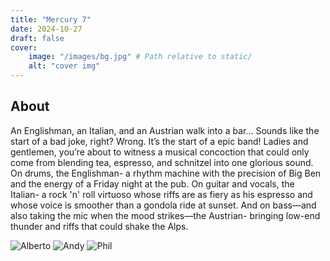 ```yaml
---
title: "Mercury 7"
date: 2024-10-27
draft: false
cover:
    image: "/images/bg.jpg" # Path relative to static/
    alt: "cover img"
---
```


## About

An Englishman, an Italian, and an Austrian walk into a bar... Sounds like the start of a bad joke, right? Wrong. It’s the start of a epic band! Ladies and gentlemen, you’re about to witness a musical concoction that could only come from blending tea, espresso, and schnitzel into one glorious sound.
On drums, the Englishman- a rhythm machine with the precision of Big Ben and the energy of a Friday night at the pub.
On guitar and vocals, the Italian- a rock 'n' roll virtuoso whose riffs are as fiery as his espresso and whose voice is smoother than a gondola ride at sunset.
And on bass—and also taking the mic when the mood strikes—the Austrian- bringing low-end thunder and riffs that could shake the Alps.

![Alberto](/images/Alberto001.png)
![Andy](/images/Andy001.png)
![Phil](/images/Phil001.png)


